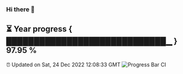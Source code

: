 ### Hi there 👋
⏳ Year progress { █████████████████████████████▁ } 97.95 %
---
⏰ Updated on Sat, 24 Dec 2022 12:08:33 GMT
![Progress Bar CI](https://github.com/Moyi321/Moyi321/workflows/Progress%20Bar%20CI/badge.svg)
